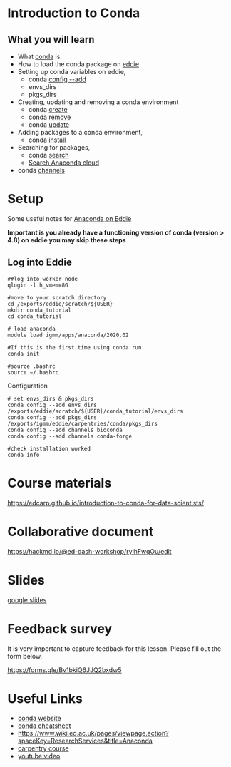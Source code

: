 # Introduction to Conda


## What you will learn

* What [conda](https://docs.conda.io/projects/conda/en/latest/index.html) is.
* How to load the conda package on [eddie](https://www.ed.ac.uk/information-services/research-support/research-computing/ecdf/high-performance-computing)
* Setting up conda variables on eddie,
  - conda [config --add](https://docs.conda.io/projects/conda/en/latest/commands/config.html)
  - envs_dirs
  - pkgs_dirs
* Creating, updating and removing a conda environment
  - conda [create](https://docs.conda.io/projects/conda/en/latest/commands/create.html)
  - conda [remove](https://docs.conda.io/projects/conda/en/latest/commands/remove.html)
  - conda [update](https://docs.conda.io/projects/conda/en/latest/commands/update.html)
* Adding packages to a conda environment,
  - conda [install](https://docs.conda.io/projects/conda/en/latest/commands/install.html)
* Searching for packages,
  - conda [search](https://docs.conda.io/projects/conda/en/latest/commands/search.html)
  - [Search Anaconda cloud](https://anaconda.org/)
* conda [channels](https://docs.conda.io/projects/conda/en/latest/user-guide/concepts/channels.html#:~:text=Conda%20channels%20are%20the%20locations,to%20directories%20containing%20conda%20packages.)


# Setup


Some useful notes for [Anaconda on Eddie](https://www.wiki.ed.ac.uk/pages/viewpage.action?spaceKey=ResearchServices&title=Anaconda)

**Important is you already have a functioning version of conda (version > 4.8) on eddie you may skip these steps**


## Log into Eddie

~~~
##log into worker node
qlogin -l h_vmem=8G

#move to your scratch directory
cd /exports/eddie/scratch/${USER}
mkdir conda_tutorial
cd conda_tutorial

# load anaconda
module load igmm/apps/anaconda/2020.02

#If this is the first time using conda run
conda init

#source .bashrc
source ~/.bashrc
~~~

Configuration

~~~
# set envs_dirs & pkgs_dirs
conda config --add envs_dirs /exports/eddie/scratch/${USER}/conda_tutorial/envs_dirs
conda config --add pkgs_dirs /exports/igmm/eddie/carpentries/conda/pkgs_dirs
conda config --add channels bioconda
conda config --add channels conda-forge

#check installation worked
conda info
~~~

# Course materials

https://edcarp.github.io/introduction-to-conda-for-data-scientists/

# Collaborative document

https://hackmd.io/@ed-dash-workshop/rylhFwqOu/edit


# Slides
[google slides](https://docs.google.com/presentation/d/16LL23dTqJr9CmnGo2I8PPy6vmQhGFoRTfdndAeUOs18/edit?usp=sharing)


# Feedback survey

It is very important to capture feedback for this lesson. Please fill out the form below.

https://forms.gle/Bv1bkiQ6JJQ2bxdw5

# Useful Links

* [conda website](https://docs.conda.io/en/latest/)
* [conda cheatsheet](https://docs.conda.io/projects/conda/en/latest/user-guide/cheatsheet.html)
* https://www.wiki.ed.ac.uk/pages/viewpage.action?spaceKey=ResearchServices&title=Anaconda
* [carpentry course](https://carpentries-incubator.github.io/introduction-to-conda-for-data-scientists/)
* [youtube video](https://www.youtube.com/watch?v=23aQdrS58e0&ab_channel=Academind)

